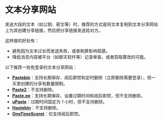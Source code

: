 # 文本分享网站

发送大段的文本（如公钥、密文等）时，推荐的方式是将文本复制到文本分享网站上为其创建分享链接，然后把分享链接发送给对方。

这样做的好处有：

- 避免因为文本过长而发送失败，或者刷屏影响观感。
- 降低消息内容被平台（如聊天软件等）记录审查，或者窃取篡改的可能。

以下推荐一些免登录的文本分享网站：

- **[Pastebin](https://pastebin.com/ "点击前往外部站点")**：支持长期保存、阅后即焚和定时删除（立即删除需要登录），但一天里创建的分享有数量限制。
- **[Paste2](https://paste2.org/ "点击前往外部站点")**：不支持删除。
- **[Paste.ee](https://pastee.dev/ "点击前往外部站点")**：支持长期保存、设置过期时间和阅后即焚，但不支持删除。
- **[uPaste](https://upaste.de/ "点击前往外部站点")**：过期时间固定为 1 小时，但不支持删除。
- **[Hastebin](https://hastebin.ianhon.com/ "点击前往外部站点")**：不支持删除。
- **[OneTimeSceret](https://onetimesecret.com/ "点击前往外部站点")**：仅支持阅后即焚。